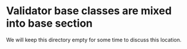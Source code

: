 # Validator base classes are mixed into base section

We will keep this directory empty for some time to discuss this location.